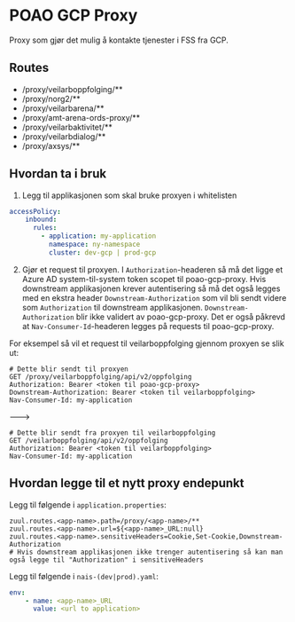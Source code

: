 # POAO GCP Proxy

Proxy som gjør det mulig å kontakte tjenester i FSS fra GCP.

## Routes

* /proxy/veilarboppfolging/**
* /proxy/norg2/**
* /proxy/veilarbarena/**
* /proxy/amt-arena-ords-proxy/**
* /proxy/veilarbaktivitet/**
* /proxy/veilarbdialog/**
* /proxy/axsys/**

## Hvordan ta i bruk

1. Legg til applikasjonen som skal bruke proxyen i whitelisten
```yaml
accessPolicy:
    inbound:
      rules:
        - application: my-application
          namespace: ny-namespace
          cluster: dev-gcp | prod-gcp
```

2. Gjør et request til proxyen. I `Authorization`-headeren så må det ligge et Azure AD system-til-system token scopet til poao-gcp-proxy. 
    Hvis downstream applikasjonen krever autentisering så må det også legges med en ekstra header `Downstream-Authorization` 
    som vil bli sendt videre som `Authorization` til downstream applikasjonen. `Downstream-Authorization` blir ikke validert av poao-gcp-proxy.
    Det er også påkrevd at `Nav-Consumer-Id`-headeren legges på requests til poao-gcp-proxy.

For eksempel så vil et request til veilarboppfolging gjennom proxyen se slik ut:

```
# Dette blir sendt til proxyen
GET /proxy/veilarboppfolging/api/v2/oppfolging
Authorization: Bearer <token til poao-gcp-proxy>
Downstream-Authorization: Bearer <token til veilarboppfolging>
Nav-Consumer-Id: my-application
```
--->
```
# Dette blir sendt fra proxyen til veilarboppfolging
GET /veilarboppfolging/api/v2/oppfolging
Authorization: Bearer <token til veilarboppfolging>
Nav-Consumer-Id: my-application
```

## Hvordan legge til et nytt proxy endepunkt

Legg til følgende i `application.properties`:

```properties
zuul.routes.<app-name>.path=/proxy/<app-name>/**
zuul.routes.<app-name>.url=${<app-name>_URL:null}
zuul.routes.<app-name>.sensitiveHeaders=Cookie,Set-Cookie,Downstream-Authorization
# Hvis downstream applikasjonen ikke trenger autentisering så kan man også legge til "Authorization" i sensitiveHeaders
```

Legg til følgende i `nais-(dev|prod).yaml`:
```yaml
env:
    - name: <app-name>_URL
      value: <url to application>
```
